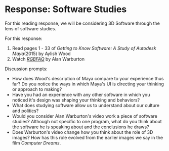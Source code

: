 # Response: Software Studies

For this reading response, we will be considering 3D Software through the lens of software studies.

For this response:

1. Read pages 1 - 33 of *Getting to Know Software: A Study of Autodesk Maya*(2015)  by Aylish Wood
2. Watch *[RGBFAQ](https://alanwarburton.co.uk/rgbfaq)* by Alan Warburton

Discussion prompts:
 
 - How does Wood's description of Maya compare to your experience thus far? Do you notice the ways in which Maya's UI is directing your thinking or approach to making?
 - Have you had an experience with any other software in which you noticed it's design was shaping your thinking and behaviors?
 - What does studying software allow us to understand about our culture and politics?
 - Would you consider Alan Warburton's video work a piece of software studies? Although not specific to one program, what do you think about the software he is speaking about and the conclusions he draws?
 - Does Warburton's video change how you think about the role of 3D images? How has this role evolved from the earlier images we say in the film *Computer Dreams*.


